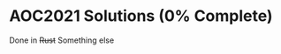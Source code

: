 # AOC2021 Solutions (0% Complete)

Done in ~~Rust~~ Something else
<!-- @import "[TOC]" {cmd="toc" depthFrom=1 depthTo=6 orderedList=false} -->
